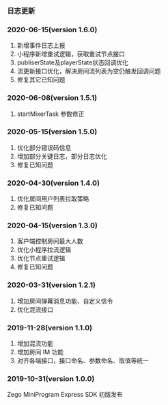 ### 日志更新

### 2020-06-15(version 1.6.0)
 1. 新增事件日志上报
 2. 小程序新增重试逻辑，获取重试节点接口
 3. publiserState及playerState状态回调优化
 4. 流更新接口优化，解决房间流列表为空仍触发回调问题
 5. 修复其它已知问题

### 2020-06-08(version 1.5.1)
 1. startMixerTask 参数修正

### 2020-05-15(version 1.5.0)

1.  优化部分错误码信息
2.  增加部分关键日志，部分日志优化
3.  修复已知问题

### 2020-04-30(version 1.4.0)

1.  优化房间用户列表拉取策略
2.  修复已知问题

### 2020-04-15(version 1.3.0)

1.  客户端控制房间最大人数
2.  优化小程序拉流逻辑
3.  优化节点重试逻辑
4.  修复已知问题

### 2020-03-31(version 1.2.1)

1. 增加房间弹幕消息功能、自定义信令
2. 优化混流接口

### 2019-11-28(version 1.1.0)

1. 增加混流功能
2. 增加房间 IM 功能
3. 对齐各端接口，接口命名、参数命名、取值等统一

### 2019-10-31(version 1.0.0)

Zego MiniProgram Express SDK 初版发布
